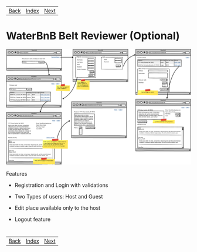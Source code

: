 <table width="100%">
    <tr>
        <td><a href="./010_Admin_Dashboard.md">Back</a></td>
        <td><a href="../Index.md">Index</a></td>
        <td><a href="./../007_Spring_Extras/001_Overview.md">Next</a></td>
    </tr>
</table>

#

#   WaterBnB Belt Reviewer (Optional)


<img src="./../../000_img/waterBnB2.png">

Features

*   Registration and Login with validations

*   Two Types of users: Host and Guest

*   Edit place available only to the host

*   Logout feature

#

[]()
<table width="100%">
    <tr>
        <td><a href="./010_Admin_Dashboard.md">Back</a></td>
        <td><a href="../Index.md">Index</a></td>
        <td><a href="./../007_Spring_Extras/001_Overview.md">Next</a></td>
    </tr>
</table>